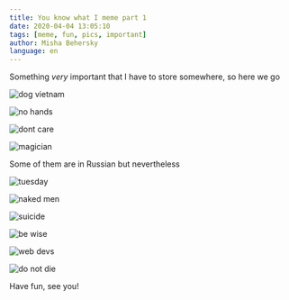 ```yaml
---
title: You know what I meme part 1
date: 2020-04-04 13:05:10
tags: [meme, fun, pics, important]
author: Misha Behersky
language: en
---
```


Something *very* important that I have to store somewhere, so here we go

![dog vietnam](/meme/b827c6736eb63f5582eca87699208c66.jpg)

![no hands](/meme/3c3990ff2a12371e8796060df344b927.png)

![dont care](/meme/03bfe82b36773abb97ae3c328a93615d.jpg)

![magician](/meme/91b1b3c9c0ac3c63a2b16937dc365c38.jpg)

Some of them are in Russian but nevertheless

![tuesday](/meme/3be93e6e5809303c8b5ed16e58a60b72)

![naked men](/meme/8c533ce4a6df3309895b78003b5cc190.jpg)

![suicide](/meme/ddd096be72e0395ebe531907af6e6318.jpg)

![be wise](/meme/6eca5b8df156315f83bf7a4dddae3675.jpg)

![web devs](/meme/898aade4c16f3229a37be1bb95349c49.jpg)

![do not die](/meme/f0caaf98809c36278a3485f3f5ccb8a6.jpg)

Have fun, see you!
